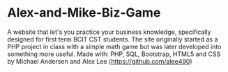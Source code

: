 # Alex-and-Mike-Biz-Game
A website that let's you practice your business knowledge, specifically designed for first term BCIT CST students. 
The site originally started as a PHP project in class with a simple math game but was later developed into something 
more useful. Made with: PHP, SQL, Bootstrap, HTML5 and CSS by Michael Andersen and Alex Lee (https://github.com/alee490)
